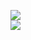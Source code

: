[![](https://img.shields.io/badge/Made%20With-Github%20Spray-lightgrey.svg?style=for-the-badge&logo=github)](https://github.com/Annihil/github-spray#1947)  
[![](https://i.imgur.com/2DrTn0Z.gif)](https://github.com/Annihil/github-spray)